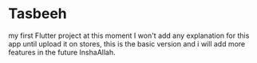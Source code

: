 # Tasbeeh

my first Flutter project at this moment I won't add any explanation for this app until upload it on stores, 
this is the basic version and i will add more features in the future InshaAllah.
